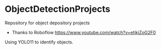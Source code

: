 # ObjectDetectionProjects
Repository for object depository projects
* Thanks to Roboflow https://www.youtube.com/watch?v=etjkjZoG2F0
  
Using YOLO11 to identify objects.
